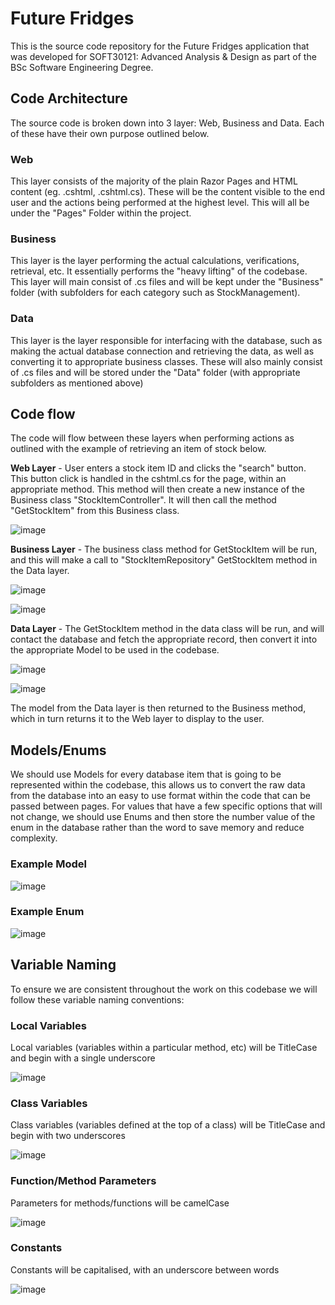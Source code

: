# Future Fridges
This is the source code repository for the Future Fridges application that was developed for SOFT30121: Advanced Analysis & Design as part of the BSc Software Engineering Degree.

## Code Architecture
The source code is broken down into 3 layer: Web, Business and Data. Each of these have their own purpose outlined below.

### Web
This layer consists of the majority of the plain Razor Pages and HTML content (eg. .cshtml, .cshtml.cs). These will be the content visible to the end user and the actions being performed at the highest level. This will all be under the "Pages" Folder within the project.

### Business
This layer is the layer performing the actual calculations, verifications, retrieval, etc. It essentially performs the "heavy lifting" of the codebase. This layer will main consist of .cs files and will be kept under the "Business" folder (with subfolders for each category such as StockManagement).

### Data
This layer is the layer responsible for interfacing with the database, such as making the actual database connection and retrieving the data, as well as converting it to appropriate business classes. These will also mainly consist of .cs files and will be stored under the "Data" folder (with appropriate subfolders as mentioned above)

## Code flow
The code will flow between these layers when performing actions as outlined with the example of retrieving an item of stock below.

**Web Layer** - User enters a stock item ID and clicks the "search" button. This button click is handled in the cshtml.cs for the page, within an appropriate method. This method will then create a new instance of the Business class "StockItemController". It will then call the method "GetStockItem" from this Business class.

![image](https://user-images.githubusercontent.com/34271471/194389539-233a90bd-40cc-4e9f-be6e-2e3123fad3f7.png)


**Business Layer** - The business class method for GetStockItem will be run, and this will make a call to "StockItemRepository" GetStockItem method in the Data layer.

![image](https://user-images.githubusercontent.com/34271471/194389934-761abaee-6257-42c0-8ef6-81208abef6a1.png)

![image](https://user-images.githubusercontent.com/34271471/194389670-8b788413-dc69-45cb-a2d1-471fb7b93a7d.png)


**Data Layer** - The GetStockItem method in the data class will be run, and will contact the database and fetch the appropriate record, then convert it into the appropriate Model to be used in the codebase.

![image](https://user-images.githubusercontent.com/34271471/194389824-0bbad505-b462-4170-82ca-55f0ab977b8a.png)

![image](https://user-images.githubusercontent.com/34271471/194389776-5ed4c9d8-b0c9-44f8-8b6f-60dc49d83f41.png)

The model from the Data layer is then returned to the Business method, which in turn returns it to the Web layer to display to the user.

## Models/Enums
We should use Models for every database item that is going to be represented within the codebase, this allows us to convert the raw data from the database into an easy to use format within the code that can be passed between pages. For values that have a few specific options that will not change, we should use Enums and then store the number value of the enum in the database rather than the word to save memory and reduce complexity.

### Example Model
![image](https://user-images.githubusercontent.com/34271471/194391956-06314b01-7b5e-4e06-8639-678e4787cbc5.png)

### Example Enum
![image](https://user-images.githubusercontent.com/34271471/194392033-71b6efd3-d02e-44bd-bb2e-d8ea242abea8.png)


## Variable Naming
To ensure we are consistent throughout the work on this codebase we will follow these variable naming conventions:

### Local Variables
Local variables (variables within a particular method, etc) will be TitleCase and begin with a single underscore

![image](https://user-images.githubusercontent.com/34271471/194390625-be389740-744e-4c48-ad4c-266b6a99057f.png)


### Class Variables
Class variables (variables defined at the top of a class) will be TitleCase and begin with two underscores

![image](https://user-images.githubusercontent.com/34271471/194390794-0b94c888-4b16-4b10-9283-6541c7a57c3e.png)

### Function/Method Parameters
Parameters for methods/functions will be camelCase

![image](https://user-images.githubusercontent.com/34271471/194391016-f402950a-fb53-4161-9da5-e9dc1082e1fb.png)

### Constants
Constants will be capitalised, with an underscore between words

![image](https://user-images.githubusercontent.com/34271471/194391195-09f18a1d-5510-4bf0-ad0f-c2e64cf3cc02.png)


